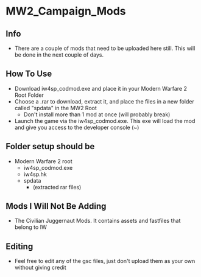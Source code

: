 # MW2_Campaign_Mods

## Info
- There are a couple of mods that need to be uploaded here still. This will be done in the next couple of days.

## How To Use
- Download iw4sp_codmod.exe and place it in your Modern Warfare 2 Root Folder
- Choose a .rar to download, extract it, and place the files in a new folder called "spdata" in the MW2 Root
  - Don't install more than 1 mod at once (will probably break)
- Launch the game via the iw4sp_codmod.exe. This exe will load the mod and give you access to the developer console (~)

## Folder setup should be
- Modern Warfare 2 root
  - iw4sp_codmod.exe
  - iw4sp.hk
  - spdata
    - (extracted rar files)
    
## Mods I Will Not Be Adding
- The Civilian Juggernaut Mods. It contains assets and fastfiles that belong to IW
    
## Editing
- Feel free to edit any of the gsc files, just don't upload them as your own without giving credit
